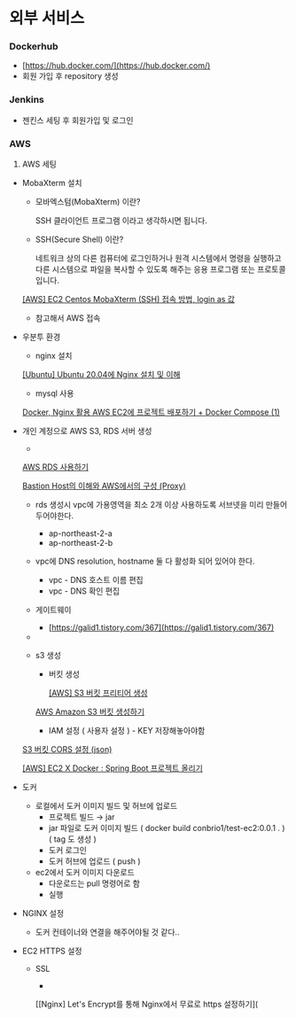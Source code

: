 # 외부 서비스

### Dockerhub

- [https://hub.docker.com/](https://hub.docker.com/)
- 회원 가입 후 repository 생성

### Jenkins

- 젠킨스 세팅 후 회원가입 및 로그인


### AWS

1. AWS 세팅

- MobaXterm 설치

  - 모바엑스텀(MobaXterm) 이란?

    SSH 클라이언트 프로그램 이라고 생각하시면 됩니다.

  - SSH(Secure Shell) 이란?

    네트워크 상의 다른 컴퓨터에 로그인하거나 원격 시스템에서 명령을 실행하고 다른 시스템으로 파일을 복사할 수 있도록 해주는 응용 프로그램 또는 프로토콜입니다.

  [[AWS] EC2 Centos MobaXterm (SSH) 접속 방법, login as 값](https://gethlemn.tistory.com/12)

  - 참고해서 AWS 접속

- 우분투 환경

  - nginx 설치

  [[Ubuntu] Ubuntu 20.04에 Nginx 설치 및 이해](https://t-okk.tistory.com/154)

  - mysql 사용


  [Docker, Nginx 활용 AWS EC2에 프로젝트 배포하기 + Docker Compose (1)](https://blog.naver.com/PostView.naver?blogId=jinwoo6612&logNo=222532202235&categoryNo=0&parentCategoryNo=0&viewDate=&currentPage=1&postListTopCurrentPage=1&from=postView)

- 개인 계정으로 AWS S3, RDS 서버 생성

  - 

  [AWS RDS 사용하기](https://velog.io/@noyo0123/AWS-RDS-%ED%94%84%EB%A6%AC%ED%8B%B0%EC%96%B4%EB%A1%9C-%EC%82%AC%EC%9A%A9%ED%95%B4%EB%B3%B4%EA%B8%B0-gek2el89jw)

  [Bastion Host의 이해와 AWS에서의 구성 (Proxy)](https://err-bzz.oopy.io/f5616e26-79ca-4167-b2eb-140de69b9b54)

  - rds 생성시 vpc에 가용영역을 최소 2개 이상 사용하도록 서브넷을 미리 만들어 두어야한다.

    - ap-northeast-2-a
    - ap-northeast-2-b

  - vpc에 DNS resolution, hostname 둘 다 활성화 되어 있어야 한다.

    - vpc - DNS 호스트 이름 편집
    - vpc - DNS 확인 편집

  - 게이트웨이

    - [https://galid1.tistory.com/367](https://galid1.tistory.com/367)

  - 

  - s3 생성

    - 버킷 생성

      [[AWS] S3 버킷 프리티어 생성](https://dev-elena-k.tistory.com/15)

    [AWS Amazon S3 버킷 생성하기](https://zzang9ha.tistory.com/358)

    - IAM 설정 ( 사용자 설정 ) - KEY 저장해놓아야함


  [S3 버킷 CORS 설정 (json)](https://www.enteroa.com/2020/11/05/s3-%EB%B2%84%ED%82%B7-cors-%EC%84%A4%EC%A0%95-json/)

  [[AWS] EC2 X Docker : Spring Boot 프로젝트 올리기](https://velog.io/@haeny01/AWS-EC2-X-Docker-Spring-Boot-%ED%94%84%EB%A1%9C%EC%A0%9D%ED%8A%B8-%EC%98%AC%EB%A6%AC%EA%B8%B0)

- 도커

  - 로컬에서 도커 이미지 빌드 및 허브에 업로드
    - 프로젝트 빌드 → jar
    - jar 파일로 도커 이미지 빌드 ( docker build conbrio1/test-ec2:0.0.1 .  ) ( tag 도 생성 )
    - 도커 로그인
    - 도커 허브에 업로드 ( push )
  - ec2에서 도커 이미지 다운로드
    - 다운로드는 pull 명령어로 함
    - 실행

- NGINX 설정

  - 도커 컨테이너와 연결을 해주어야될 것 같다..

- EC2 HTTPS 설정

  - SSL

    - 

    [[Nginx] Let's Encrypt를 통해 Nginx에서 무료로 https 설정하기](
